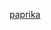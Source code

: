 ---
layout: post
wordpress_id: 197
wordpress_url: http://noesbueno.com/archives/197
date: '2007-05-28 21:26:20 -0500'
date_gmt: '2007-05-29 02:26:20 -0500'
body: |
  <p><a href="http://www.apple.com/trailers/sony/paprika/">paprika</a></p>
---